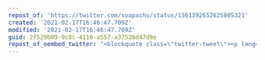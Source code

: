 ```yaml
---
repost_of: 'https://twitter.com/soapachu/status/1361392652625805321'
created: '2021-02-17T16:46:47.709Z'
modified: '2021-02-17T16:46:47.709Z'
guid: 2f529b09-9c8c-4116-a557-a37528d47d9e
repost_of_oembed_twitter: "<blockquote class=\"twitter-tweet\"><p lang=\"en\" dir=\"ltr\">*sigh* <a href=\"https://t.co/VlnmNEVH0K\">pic.twitter.com/VlnmNEVH0K</a></p>&mdash; badly-drawn bee \U0001F41D (@soapachu) <a href=\"https://twitter.com/soapachu/status/1361392652625805321?ref_src=twsrc%5Etfw\">February 15, 2021</a></blockquote>\n<script async src=\"https://platform.twitter.com/widgets.js\" charset=\"utf-8\"></script>\n"
---
```

 
